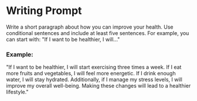 # Writing Prompt

Write a short paragraph about how you can improve your health. Use conditional sentences and include at least five sentences. For example, you can start with: "If I want to be healthier, I will..."

### Example:
"If I want to be healthier, I will start exercising three times a week. If I eat more fruits and vegetables, I will feel more energetic. If I drink enough water, I will stay hydrated. Additionally, if I manage my stress levels, I will improve my overall well-being. Making these changes will lead to a healthier lifestyle."
